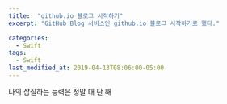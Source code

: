 ```yaml
---
title:  "github.io 블로그 시작하기"
excerpt: "GitHub Blog 서비스인 github.io 블로그 시작하기로 했다."

categories:
  - Swift
tags:
  - Swift
last_modified_at: 2019-04-13T08:06:00-05:00
---
```


나의 삽질하는 능력은 정말 대 단 해
